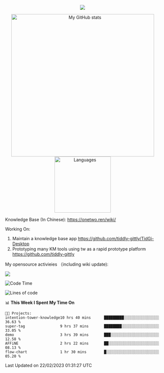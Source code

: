 <a href="https://github.com/linonetwo">
    <p align="center">
        <img src="https://github-profile-trophy.vercel.app/?username=linonetwo&column=7&theme=onedark"/>
    </p>
</a>
<a align="center" href="https://github.com/linonetwo">
  <p align="center">
    <img src="https://github-readme-stats.vercel.app/api?username=linonetwo&show_icons=true&count_private=true" alt="My GitHub stats" width="465"/>
    <img src="https://github-readme-stats.vercel.app/api/top-langs/?username=linonetwo&layout=compact&langs_count=10" alt="Languages" height="183">
  </p>
</a>

Knowledge Base (In Chinese): https://onetwo.ren/wiki/

Working On: 

1. Maintain a knowledge base app https://github.com/tiddly-gittly/TidGi-Desktop
1. Prototyping many KM tools using tw as a rapid prototype platform https://github.com/tiddly-gittly

My opensource activieies （including wiki update):

![](https://visitor-badge.glitch.me/badge?page_id=linonetwo.linonetwo)

<!--START_SECTION:waka-->
![Code Time](http://img.shields.io/badge/Code%20Time-1%2C571%20hrs%2039%20mins-blue)

![Lines of code](https://img.shields.io/badge/From%20Hello%20World%20I%27ve%20Written-34%20Million%20lines%20of%20code-blue)

📊 **This Week I Spent My Time On** 

```text
🐱‍💻 Projects: 
intention-tower-knowledge10 hrs 40 mins      █████████░░░░░░░░░░░░░░░░   36.63 % 
super-tag                9 hrs 37 mins       ████████░░░░░░░░░░░░░░░░░   33.05 % 
demo                     3 hrs 39 mins       ███░░░░░░░░░░░░░░░░░░░░░░   12.58 % 
AFFiNE                   2 hrs 22 mins       ██░░░░░░░░░░░░░░░░░░░░░░░   08.13 % 
flow-chart               1 hr 30 mins        █░░░░░░░░░░░░░░░░░░░░░░░░   05.20 % 

```


 Last Updated on 22/02/2023 01:31:27 UTC
<!--END_SECTION:waka-->
